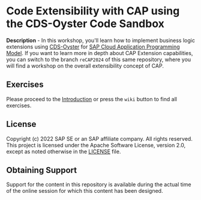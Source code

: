 # Code Extensibility with CAP using the CDS-Oyster Code Sandbox

**Description** - In this workshop, you'll learn how to implement business logic extensions using [CDS-Oyster](https://www.npmjs.com/package/@sap/cds-oyster) for [SAP Cloud Application Programming Model](https://cap.cloud.sap).
If you want to learn more in depth about CAP Extension capabilities, you can switch to the branch `reCAP2024` of this same repository, where you will find a workshop on the overall extensibility concept of CAP.

## Exercises

Please proceed to the [Introduction](https://github.com/cap-js/extensibility-sample/wiki) or press the `wiki` button to find all exercises.

## License

Copyright (c) 2022 SAP SE or an SAP affiliate company. All rights reserved.
This project is licensed under the Apache Software License, version 2.0, except as
noted otherwise in the [LICENSE](LICENSE) file.

## Obtaining Support

Support for the content in this repository is available during the actual time of
the online session for which this content has been designed.
